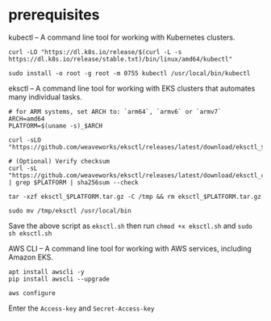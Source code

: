 # prerequisites

kubectl – A command line tool for working with Kubernetes clusters.

```
curl -LO "https://dl.k8s.io/release/$(curl -L -s https://dl.k8s.io/release/stable.txt)/bin/linux/amd64/kubectl"

sudo install -o root -g root -m 0755 kubectl /usr/local/bin/kubectl
```


eksctl – A command line tool for working with EKS clusters that automates many individual tasks. 

```
# for ARM systems, set ARCH to: `arm64`, `armv6` or `armv7`
ARCH=amd64
PLATFORM=$(uname -s)_$ARCH

curl -sLO "https://github.com/weaveworks/eksctl/releases/latest/download/eksctl_$PLATFORM.tar.gz"

# (Optional) Verify checksum
curl -sL "https://github.com/weaveworks/eksctl/releases/latest/download/eksctl_checksums.txt" | grep $PLATFORM | sha256sum --check

tar -xzf eksctl_$PLATFORM.tar.gz -C /tmp && rm eksctl_$PLATFORM.tar.gz

sudo mv /tmp/eksctl /usr/local/bin
```
Save the above script as `eksctl.sh` then run `chmod +x eksctl.sh` and `sudo sh eksctl.sh`

AWS CLI – A command line tool for working with AWS services, including Amazon EKS. 

```
apt install awscli -y
pip install awscli --upgrade
```
```
aws configure
```
Enter the `Access-key` and `Secret-Access-key`
